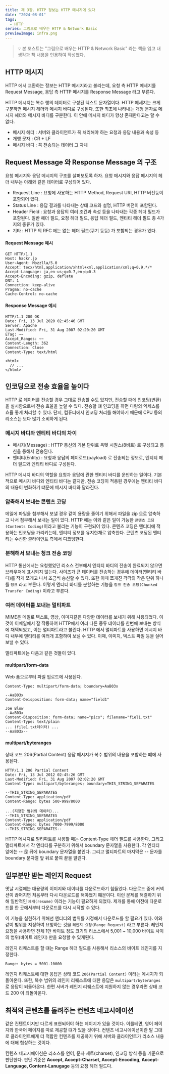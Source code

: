 ```yaml
---
title: 제 3장. HTTP 정보는 HTTP 메시지에 있다
date: "2024-08-01"
tags:
  - HTTP
series: 그림으로 배우는 HTTP & Network Basic
previewImage: infra.png
---
```


> 💡 본 포스트는 "그림으로 배우는 HTTP & Network Basic" 라는 책을 읽고 내 생각과 책 내용을 인용하여 작성했다.

## HTTP 메시지

HTTP 에서 교환하는 정보는 HTTP 메시지라고 불리는데, 요청 측 HTTP 메세지를 Request Message, 응답 측 HTTP 메시지를 Response Message 라고 부른다.

HTTP 메시지는 복수 행의 데이터로 구성된 텍스트 문자열이다. HTTP 메세지는 크게 구분하면 메시지 헤더와 메시지 바디로 구성된다. 또한 최초에 나타내는 개행 문자로 메시지 헤더와 메시지 바디를 구분한다. 이 안에 메시지 바디가 항상 존재한다고는 할 수 없다.

- 메시지 헤더 : 서버와 클라이언트가 꼭 처리해야 하는 요청과 응답 내용과 속성 등
- 개행 문자 : CR + LF
- 메시지 바디 : 꼭 전송되는 데이터 그 자체

## Request Message 와 Response Message 의 구조

요청 메시지와 응답 메시지의 구조를 살펴보도록 하자. 요청 메시지와 응답 메시지의 헤더 내부는 아래와 같은 데이터로 구성되어 있다. 

- Request Line : 요청에 사용하는 HTTP Method, Request URI, HTTP 버전등이 포함되어 있다.
- Status Line : 응답 결과를 나타내는 상태 코드와 설명, HTTP 버전이 포함된다.
- Header Field : 요청과 응답의 여러 조건과 속성 등을 나타내는 각종 헤더 필드가 포함된다. 일반 헤더 필드, 요청 헤더 필드, 응답 헤더 필드, 엔티티 헤더 필드 총 4가지의 종류가 있다.
- 기타 : HTTP 의 RFC 에는 없는 헤더 필드(쿠기 등등) 가 포함되는 경우가 있다.

#### Request Message 예시

~~~
GET HTTP/1.1
Host: hackr.jp
User-Agent: Mozzlla/5.0 
Accept: tecx/html,application/xhtml+xml,application/xml;q=0.9,*/*
Accept-Language: ja,en-us;q=0.7,en;q=0.3
Accept-Encoding: gzip, deflate
DNT: 1
Connection: keep-alive
Pragma: no-cache
Cache-Control: no-cache
~~~

#### Response Message 예시

~~~
HTTP/1.1 200 OK
Date: Fri, 13 Jul 2020 02:45:46 GMT
Server: Apache
Last-Modified: Fri, 31 Aug 2007 02:20:20 GMT
ETag: ~~
Accept_Ranges: ~~
Content-Length: 362
Connection: Close
Content-Type: text/html

<html>
  // ...
</html>
~~~

## 인코딩으로 전송 효율을 높이다

HTTP 로 데이터를 전송할 경우 그대로 전송할 수도 있지만, 전송할 때에 인코딩(변환)을 실시함으로써 전송 효율을 높일 수 있다. 전송할 떄 인코딩을 하면 다량의 엑세스를 효율 좋게 처리할 수 있다. 단지, 컴퓨터에서 인코딩 처리를 해야하기 때문에 CPU 등의 리소스는 보다 많기 소비하게 된다.

### 메시지 바디와 엔티티 바디의 차이

- 메시지(Message) : HTTP 통신의 기본 단위로 옥텟 시퀀스(8비트) 로 구성되고 통신을 통해서 전송된다.
- 엔티티(Entity) : 요청과 응답의 페이로드(payload) 로 전송되는 정보로, 엔티티 헤더 필드와 엔티티 바디로 구성된다.

HTTP 메시지 바디의 역할을 요청과 응답에 관한 엔티티 바디를 운반하는 일이다. 기본적으로 메시지 바디와 엔티티 바디는 같지만, 전송 코딩이 적용된 경우에는 엔티티 바디의 내용이 변화하기 떄문에 메시지 바디와 달라진다. 


### 압축해서 보내는 콘텐츠 코딩

메일에 파일을 첨부해서 보낼 경우 같이 용량을 줄이기 위해서 파일을 zip 으로 압축하고 나서 첨부해서 보내는 일이 있다. HTTP 에는 이와 같은 일이 가능한 `콘텐츠 코딩(Contents Coding)`이라고 불리는 기능이 구현되어 있다. 콘텐츠 코딩은 엔티티에 적용하는 인코딩을 가리키는데, 엔티티 정보를 유지한채로 압축한다. 콘텐츠 코딩된 엔티티는 수신한 클라이언트 측에서 디코딩한다.

### 분해해서 보내는 청크 전송 코딩

HTTP 통신에서는 요청했었던 리소스 전부에서 엔티티 바디의 전송이 완료되지 않으면 브라우저에 표시되지 않는다. 사이즈가 큰 데이터를 전송하는 경우에 데이터(엔티티 바디)를 작게 쪼개고 나서 조금씩 송신할 수 있다. 또한 이때 쪼개진 각각의 작은 단위 하나를 `청크` 라고 부른다. 이렇게 엔티티 바디를 분할하는 기능을 `청크 전송 코딩(Chunked Transfer Coding)` 이라고 부른다.

### 여러 데이터를 보내는 멀티파트


MIME은 메일로 텍스트, 영상, 이미지같은 다양한 데이터를 보내기 위해 사용되었다. 이것이 이메일에서 잘 작동하여 HTTP에서 여러 다른 종류 데이터를 한번에 보내는 방식에 채택되었고, 이는 멀티파트라고 불린다. HTTP 에서 멀티파트를 사용하면 메시지 바디 내부에 엔티티를 여러개 포함하여 보낼 수 있다. 이때, 이미지, 텍스트 파일 등을 실어 보낼 수 있다.

멀티파트에는 다음과 같은 것들이 있다.

#### multipart/form-data

Web 폼으로부터 파일 업로드에 사용된다.

~~~
Content-Type: multipart/form-data; boundary=AaB03x

--AaB03x
Content-Deisposition: form-data; name="field1"

Joe Blow
--AaB03x
Content-Disposition: form-data; name="pics"; filename="fiel1.txt"
Content-Type: text/plain
... (file1.txt데이터) ...
--AaB03x--
~~~

#### multipart/byteranges
 
상태 코드 206(Partial Content) 응답 메시지가 복수 범위의 내용을 포함하는 떄에 사용된다.

~~~
HTTP/1.1 206 Partial Content
Date: Fri, 13 Jul 2012 02:45:26 GMT
Last-Modified: Fri, 31 Aug 2007 02:02:20 GMT
Content-Type: multipart/byteranges; boundary=THIS_STRING_SEPARATES

--THIS_STRING_SEPARATES
Content-Type: application/pdf
Content-Range: bytes 500-999/8000

...(지정한 범위의 데이터)...
--THIS_STRING_SEPARATES
Content-Type: application/pdf
Content-Range: bytes 7000-7999/8000
--THIS_STRING_SEPARATES--
~~~

HTTP 메시지로 멀티파트를 사용할 때는 Content-Type 헤더 필드를 사용한다. 그리고 멀티파트에서 각 엔티티를 구분하기 위해서 boundary 문자열을 사용한다. 각 엔티티 앞에는 -- 묹 뒤에 boundary 문자열을 붙인다. 그리고 멀티파트의 마지막은 -- 문자를 boundary 문자열 앞 뒤로 붙여 끝을 알린다.

## 일부분만 받는 레인지 Request

옛날 시절에는 대용량의 이미지와 데이터를 다운로드하기 힘들었다. 다운로드 중에 커넥션이 끊어지면 처음부터 다시 다운로드를 해야했기 떄문이다. 이런 문제를 해결하기 위해 일반적인 `제개(resume)` 이라는 기능이 필요하게 되었다. 제개를 통해 이전에 다운로드를 한 곳에서부터 다운로드를 다시 시작할 수 있다. 

이 기능을 실현하기 위해선 엔티티의 범위를 지정해서 다운로드를 할 필요가 있다. 이와 같이 범위를 지정하여 요청하는 것을 `레인지 요청(Range Request)` 라고 부른다. 레인지 요청을 사용하면 전체 1만 바이트 정도 크기의 리소스에서 5,001 ~ 10,000 바이트 사이의 범위(바이트 레인지) 만을 요청할 수 있게된다.

레인지 리퀘스트를 할 떄는 Range 헤더 필드를 사용해서 리소스의 바이트 레인지를 지정한다.

~~~
Range: bytes = 5001-10000
~~~

레인지 리퀘스트에 대한 응답은 상태 코드 `206(Partial Content)` 이라는 메시지가 되돌아온다. 또한, 복수 범위의 레인지 리퀘스트에 대한 응답은 `multipart/byteranges` 로 응답이 되돌아온다. 한편 서버가 레인지 리퀘스트에 지원하지 않는 경우라면 상태 코드 200 이 되돌아온다.

## 최적의 콘텐츠를 돌려주는 컨텐츠 네고시에이션

같은 컨텐트이지만 다르게 표현되어야 하는 페이지가 있을 것이다. 이를테면, 영어 페이지와 한국어 페이지를 따로 제공할 떄가 있을 것이다. 컨텐츠 네고시에이션이란 말 그대로 클라이언트에게 더 적합한 컨텐츠를 제공하기 위해 서버와 클라이언트가 리소스 내용에 대해 협상하는 것이다.

컨텐츠 네고시에이션은 리소스를 언어, 문자 세트(charset), 인코딩 방식 등을 기준으로 판단한다. 판단 기준은 **Accept, Accept-Charset, Accept-Encoding, Accept-Language, Content-Lanugage** 등의 요청 헤더 필드다.

